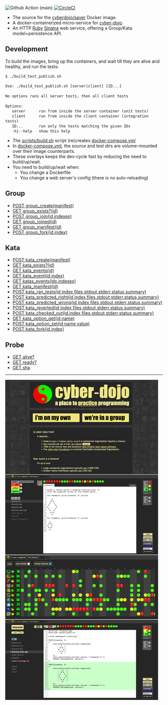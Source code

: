 
![Github Action (main)](https://github.com/cyber-dojo/saver/actions/workflows/main.yml/badge.svg)
[![CircleCI](https://circleci.com/gh/cyber-dojo/saver.svg?style=svg)](https://circleci.com/gh/cyber-dojo/saver)

- The source for the [cyberdojo/saver](https://hub.docker.com/r/cyberdojo/saver/tags) Docker image.
- A docker-containerized micro-service for [cyber-dojo](https://cyber-dojo.org).
- An HTTP [Ruby](https://www.ruby-lang.org) [Sinatra](http://sinatrarb.com/) web service, offering a Group/Kata model+persistence API.

Development
-----------
To build the images, bring up the containers, and wait till they are alive and healthy, and run the tests:
```bash
$ ./build_test_publish.sh
```

```
Use: ./build_test_publish.sh [server|client] [ID...]

No options runs all server tests, then all client tests

Options:
   server      run from inside the server container (unit tests)
   client      run from inside the client container (integration tests)
   ID...       run only the tests matching the given IDs
   -h|--help   show this help
```

* The [scripts/build.sh](scripts/build.sh) script (re)creates [docker-compose.yml](docker-compose.yml)
* In [docker-compose.yml](docker-compose.yml), the source and test dirs are volume-mounted over their image counterparts.
* These overlays keeps the dev-cycle fast by reducing the need to build/up/wait.
* You need to build/up/wait when:
  * You change a Dockerfile
  * You change a web server's config (there is no auto-reloading)


Group
-----
* [POST group_create(manifest)](docs/api.md#post-group_createmanifest)
* [GET group_exists?(id)](docs/api.md#get-group_existsid)
* [POST group_join(id,indexes)](docs/api.md#post-group_joinidindexes)
* [GET group_joined(id)](docs/api.md#get-group_joinedid)
* [GET group_manifest(id)](docs/api.md#get-group_manifestid)
* [POST group_fork(id,index)](docs/api.md#post-group_forkidindex)

Kata
----
* [POST kata_create(manifest)](docs/api.md#post-kata_createmanifest)
* [GET kata_exists?(id)](docs/api.md#get-kata_existsid)
* [GET kata_events(id)](docs/api.md#get-kata_eventsid)
* [GET kata_event(id,index)](docs/api.md#get-kata_eventidindex)
* [GET katas_events(ids,indexes)](docs/api.md#get-katas_eventsidsindexes)
* [GET kata_manifest(id)](docs/api.md#get-kata_manifestid)
* [POST kata_ran_tests(id,index,files,stdout,stderr,status,summary)](docs/api.md#post-kata_ran_testsidindexfilesstdoutstderrstatussummary)
* [POST kata_predicted_right(id,index,files,stdout,stderr,status,summary)](docs/api.md#post-kata_predicted_rightidindexfilesstdoutstderrstatussummary)
* [POST kata_predicted_wrong(id,index,files,stdout,stderr,status,summary)](docs/api.md#post-kata_predicted_wrongidindexfilesstdoutstderrstatussummary)
* [POST kata_reverted(id,index,files,stdout,stderr,status,summary)](docs/api.md#post-kata_revertedidindexfilesstdoutstderrstatussummary)
* [POST kata_checked_out(id,index,files,stdout,stderr,status,summary)](docs/api.md#post-kata_checked_outidindexfilesstdoutstderrstatussummary)
* [GET kata_option_get(id,name)](docs/api.md#get-kata_option_getidname)
* [POST kata_option_set(id,name,value)](docs/api.md#post-kata_option_setidnamevalue)
* [POST kata_fork(id,index)](docs/api.md#post-kata_forkidindex)


Probe
-----
- [GET alive?](docs/api.md#get-alive)  
- [GET ready?](docs/api.md#get-ready)
- [GET sha](docs/api.md#get-sha)

- - - -
![cyber-dojo.org home page](https://github.com/cyber-dojo/cyber-dojo/blob/master/shared/home_page_snapshot.png)
